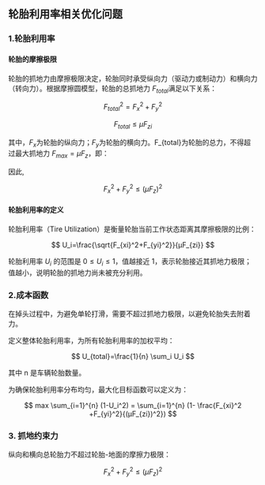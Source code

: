 ## 轮胎利用率相关优化问题

### 1.轮胎利用率

#### 轮胎的摩擦极限

轮胎的抓地力由摩擦极限决定，轮胎同时承受纵向力（驱动力或制动力）和横向力（转向力）。根据摩擦圆模型，轮胎的总抓地力 $F_{total}$​ 满足以下关系：

$$ F_{total}^2​=F_x^2​+F_y^2 $$

$$ F_{total} \leq \mu F_{zi} $$

其中，$F_x$为轮胎的纵向力；$F_y$为轮胎的横向力。F_{total}为轮胎的总力，不得超过最大抓地力 $F_{max}=\mu F_z$​，即：

因此,

$$ F_x^2​+F_y^2​≤(μF_z​)^2 $$

#### 轮胎利用率的定义

轮胎利用率（Tire Utilization）是衡量轮胎当前工作状态距离其摩擦极限的比例：

$$ U_i​=\frac{\sqrt{​F_{xi}^2​+F_{yi}^2}}{μF_{zi}}​ $$

轮胎利用率 $U_i$​ 的范围是 $0≤U_i≤1$，值越接近 1，表示轮胎接近其抓地力极限；值越小，说明轮胎的抓地力尚未被充分利用。

### 2.成本函数

在掉头过程中，为避免单轮打滑，需要不超过抓地力极限，以避免轮胎失去附着力。

定义整体轮胎利用率，为所有轮胎利用率的加权平均：

$$ U_{total}=\frac{1}{n} \sum_i U_i $$

其中 n 是车辆轮胎数量。

为确保轮胎利用率分布均匀，最大化目标函数可以定义为：

$$ max \sum_{i=1}^{n} (1-U_i^2) = \sum_{i=1}^{n} (1- \frac{F_{xi}^2​+F_{yi}^2}{(μF_{zi})^2}) $$

### 3. 抓地约束力

纵向和横向总轮胎力不超过轮胎-地面的摩擦力极限：

$$F_x^2 + F_y^2 \leq (\mu F_z)^2$$

